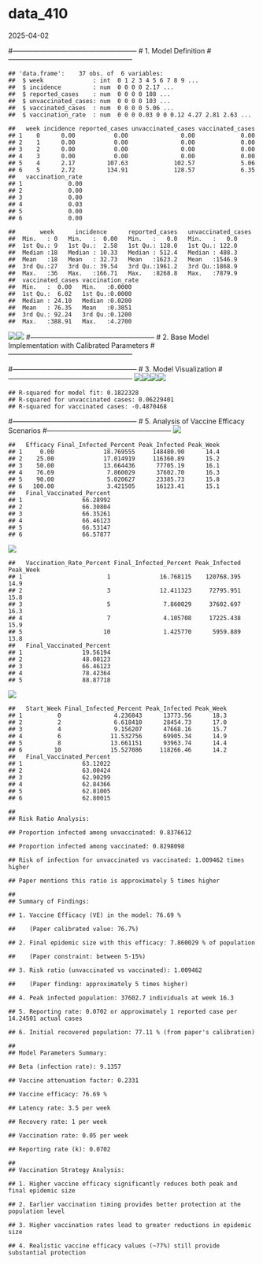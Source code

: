 data_410
================
2025-04-02

\#—————————————————— \# 1. Model Definition \#——————————————————

    ## 'data.frame':    37 obs. of  6 variables:
    ##  $ week              : int  0 1 2 3 4 5 6 7 8 9 ...
    ##  $ incidence         : num  0 0 0 0 2.17 ...
    ##  $ reported_cases    : num  0 0 0 0 108 ...
    ##  $ unvaccinated_cases: num  0 0 0 0 103 ...
    ##  $ vaccinated_cases  : num  0 0 0 0 5.06 ...
    ##  $ vaccination_rate  : num  0 0 0 0.03 0 0 0.12 4.27 2.81 2.63 ...

    ##   week incidence reported_cases unvaccinated_cases vaccinated_cases
    ## 1    0      0.00           0.00               0.00             0.00
    ## 2    1      0.00           0.00               0.00             0.00
    ## 3    2      0.00           0.00               0.00             0.00
    ## 4    3      0.00           0.00               0.00             0.00
    ## 5    4      2.17         107.63             102.57             5.06
    ## 6    5      2.72         134.91             128.57             6.35
    ##   vaccination_rate
    ## 1             0.00
    ## 2             0.00
    ## 3             0.00
    ## 4             0.03
    ## 5             0.00
    ## 6             0.00

    ##       week      incidence      reported_cases   unvaccinated_cases
    ##  Min.   : 0   Min.   :  0.00   Min.   :   0.0   Min.   :   0.0    
    ##  1st Qu.: 9   1st Qu.:  2.58   1st Qu.: 128.0   1st Qu.: 122.0    
    ##  Median :18   Median : 10.33   Median : 512.4   Median : 488.3    
    ##  Mean   :18   Mean   : 32.73   Mean   :1623.2   Mean   :1546.9    
    ##  3rd Qu.:27   3rd Qu.: 39.54   3rd Qu.:1961.2   3rd Qu.:1868.9    
    ##  Max.   :36   Max.   :166.71   Max.   :8268.8   Max.   :7879.9    
    ##  vaccinated_cases vaccination_rate
    ##  Min.   :  0.00   Min.   :0.0000  
    ##  1st Qu.:  6.02   1st Qu.:0.0000  
    ##  Median : 24.10   Median :0.0200  
    ##  Mean   : 76.35   Mean   :0.3851  
    ##  3rd Qu.: 92.24   3rd Qu.:0.1200  
    ##  Max.   :388.91   Max.   :4.2700

![](idmodeling_code_files/figure-gfm/unnamed-chunk-1-1.png)<!-- -->![](idmodeling_code_files/figure-gfm/unnamed-chunk-1-2.png)<!-- -->
\#—————————————————— \# 2. Base Model Implementation with Calibrated
Parameters \#——————————————————

\#—————————————————— \# 3. Model Visualization \#——————————————————
![](idmodeling_code_files/figure-gfm/unnamed-chunk-3-1.png)<!-- -->![](idmodeling_code_files/figure-gfm/unnamed-chunk-3-2.png)<!-- -->![](idmodeling_code_files/figure-gfm/unnamed-chunk-3-3.png)<!-- -->![](idmodeling_code_files/figure-gfm/unnamed-chunk-3-4.png)<!-- -->

    ## R-squared for model fit: 0.1822328 
    ## R-squared for unvaccinated cases: 0.06229401 
    ## R-squared for vaccinated cases: -0.4870468

\#—————————————————— \# 5. Analysis of Vaccine Efficacy Scenarios
\#——————————————————
![](idmodeling_code_files/figure-gfm/unnamed-chunk-4-1.png)<!-- -->

    ##   Efficacy Final_Infected_Percent Peak_Infected Peak_Week
    ## 1     0.00              18.769555     148480.90      14.4
    ## 2    25.00              17.014919     116360.89      15.2
    ## 3    50.00              13.664436      77705.19      16.1
    ## 4    76.69               7.860029      37602.70      16.3
    ## 5    90.00               5.020627      23385.73      15.8
    ## 6   100.00               3.421505      16123.41      15.1
    ##   Final_Vaccinated_Percent
    ## 1                 66.28992
    ## 2                 66.30804
    ## 3                 66.35261
    ## 4                 66.46123
    ## 5                 66.53147
    ## 6                 66.57877

![](idmodeling_code_files/figure-gfm/unnamed-chunk-4-2.png)<!-- -->

    ##   Vaccination_Rate_Percent Final_Infected_Percent Peak_Infected Peak_Week
    ## 1                        1              16.768115    120768.395      14.9
    ## 2                        3              12.411323     72795.951      15.8
    ## 3                        5               7.860029     37602.697      16.3
    ## 4                        7               4.105708     17225.438      15.9
    ## 5                       10               1.425770      5959.889      13.8
    ##   Final_Vaccinated_Percent
    ## 1                 19.56194
    ## 2                 48.00123
    ## 3                 66.46123
    ## 4                 78.42364
    ## 5                 88.87718

![](idmodeling_code_files/figure-gfm/unnamed-chunk-4-3.png)<!-- -->

    ##   Start_Week Final_Infected_Percent Peak_Infected Peak_Week
    ## 1          0               4.236843      13773.56      18.3
    ## 2          2               6.618410      28454.73      17.0
    ## 3          4               9.156207      47668.16      15.7
    ## 4          6              11.532756      69905.34      14.9
    ## 5          8              13.661151      93963.74      14.4
    ## 6         10              15.527086     118266.46      14.2
    ##   Final_Vaccinated_Percent
    ## 1                 63.12022
    ## 2                 63.00424
    ## 3                 62.90299
    ## 4                 62.84366
    ## 5                 62.81005
    ## 6                 62.80015

    ## 
    ## Risk Ratio Analysis:

    ## Proportion infected among unvaccinated: 0.8376612

    ## Proportion infected among vaccinated: 0.8298098

    ## Risk of infection for unvaccinated vs vaccinated: 1.009462 times higher

    ## Paper mentions this ratio is approximately 5 times higher

    ## 
    ## Summary of Findings:

    ## 1. Vaccine Efficacy (VE) in the model: 76.69 %

    ##    (Paper calibrated value: 76.7%)

    ## 2. Final epidemic size with this efficacy: 7.860029 % of population

    ##    (Paper constraint: between 5-15%)

    ## 3. Risk ratio (unvaccinated vs vaccinated): 1.009462

    ##    (Paper finding: approximately 5 times higher)

    ## 4. Peak infected population: 37602.7 individuals at week 16.3

    ## 5. Reporting rate: 0.0702 or approximately 1 reported case per 14.24501 actual cases

    ## 6. Initial recovered population: 77.11 % (from paper's calibration)

    ## 
    ## Model Parameters Summary:

    ## Beta (infection rate): 9.1357

    ## Vaccine attenuation factor: 0.2331

    ## Vaccine efficacy: 76.69 %

    ## Latency rate: 3.5 per week

    ## Recovery rate: 1 per week

    ## Vaccination rate: 0.05 per week

    ## Reporting rate (k): 0.0702

    ## 
    ## Vaccination Strategy Analysis:

    ## 1. Higher vaccine efficacy significantly reduces both peak and final epidemic size

    ## 2. Earlier vaccination timing provides better protection at the population level

    ## 3. Higher vaccination rates lead to greater reductions in epidemic size

    ## 4. Realistic vaccine efficacy values (~77%) still provide substantial protection

